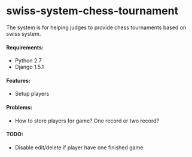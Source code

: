swiss-system-chess-tournament
=============================

The system is for helping judges to provide chess tournaments based on swiss system.

#### Requirements:
* Python 2.7
* Django 1.5.1

#### Features:
* Setup players

#### Problems:
* How to store players for game? One record or two record?

#### TODO:
* Disable edit/delete if player have one finished game
